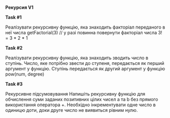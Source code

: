 **Рекурсия V1**

**Task #1**

Реалізувати рекурсивну функцію, яка знаходить факторіал переданого в неї числа
getFactorial(3) // у разі повинна повернути факторіал числа 3! = 3 * 2 * 1


**Task #2**

Реалізувати рекурсивну функцію, яка знаходить зводить число в ступінь.
Число, яке потрібно звести до ступеня, передається як перший аргумент у функцію.
Ступінь передається як другий аргумент у функцію
pow(num, degree)


**Task #3**

Рекурсивне підсумовування
Напишіть рекурсивну функцію для обчислення суми заданих позитивних цілих чисел a та b без прямого використання оператора +.
Необхідно інкрементувати одне число в одиницю доти, доки друге число не виявиться рівним нулю.